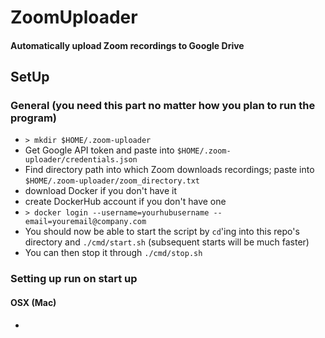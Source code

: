 # ZoomUploader
#### Automatically upload Zoom recordings to Google Drive
## SetUp
### General (you need this part no matter how you plan to run the program)
- `> mkdir $HOME/.zoom-uploader`
- Get Google API token and paste into `$HOME/.zoom-uploader/credentials.json`
- Find directory path into which Zoom downloads recordings; paste into `$HOME/.zoom-uploader/zoom_directory.txt`
- download Docker if you don't have it
- create DockerHub account if you don't have one
- `> docker login --username=yourhubusername --email=youremail@company.com`
- You should now be able to start the script by `cd`'ing into this repo's directory and `./cmd/start.sh` (subsequent starts will be much faster)
- You can then stop it through `./cmd/stop.sh`

### Setting up run on start up
#### OSX (Mac)
- 